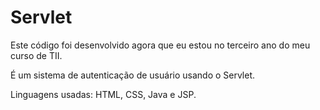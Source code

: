 # Servlet

Este código foi desenvolvido agora que eu estou no terceiro ano do meu curso de TII.

É um sistema de autenticação de usuário usando o Servlet.

Linguagens usadas: HTML, CSS, Java e JSP.
